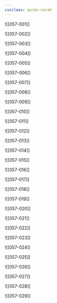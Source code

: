 ```yaml
---
cssclass: quran-surah
---
```


![[057-001]]

![[057-002]]

![[057-003]]

![[057-004]]

![[057-005]]

![[057-006]]

![[057-007]]

![[057-008]]

![[057-009]]

![[057-010]]

![[057-011]]

![[057-012]]

![[057-013]]

![[057-014]]

![[057-015]]

![[057-016]]

![[057-017]]

![[057-018]]

![[057-019]]

![[057-020]]

![[057-021]]

![[057-022]]

![[057-023]]

![[057-024]]

![[057-025]]

![[057-026]]

![[057-027]]

![[057-028]]

![[057-029]]

